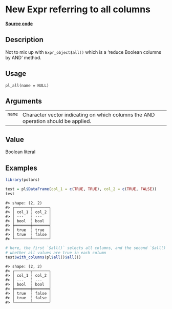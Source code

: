 

# New Expr referring to all columns

[**Source code**](https://github.com/pola-rs/r-polars/tree/main/R/functions__lazy.R#L53)

## Description

Not to mix up with <code>Expr_object$all()</code> which is a ‘reduce
Boolean columns by AND’ method.

## Usage

<pre><code class='language-R'>pl_all(name = NULL)
</code></pre>

## Arguments

<table>
<tr>
<td style="white-space: nowrap; font-family: monospace; vertical-align: top">
<code id="pl_all_:_name">name</code>
</td>
<td>
Character vector indicating on which columns the AND operation should be
applied.
</td>
</tr>
</table>

## Value

Boolean literal

## Examples

``` r
library(polars)

test = pl$DataFrame(col_1 = c(TRUE, TRUE), col_2 = c(TRUE, FALSE))
test
```

    #> shape: (2, 2)
    #> ┌───────┬───────┐
    #> │ col_1 ┆ col_2 │
    #> │ ---   ┆ ---   │
    #> │ bool  ┆ bool  │
    #> ╞═══════╪═══════╡
    #> │ true  ┆ true  │
    #> │ true  ┆ false │
    #> └───────┴───────┘

``` r
# here, the first `$all()` selects all columns, and the second `$all()` checks
# whether all values are true in each column
test$with_columns(pl$all()$all())
```

    #> shape: (2, 2)
    #> ┌───────┬───────┐
    #> │ col_1 ┆ col_2 │
    #> │ ---   ┆ ---   │
    #> │ bool  ┆ bool  │
    #> ╞═══════╪═══════╡
    #> │ true  ┆ false │
    #> │ true  ┆ false │
    #> └───────┴───────┘
